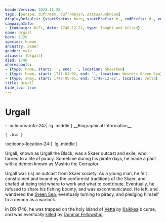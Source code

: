 ```yaml
---
headerVersion: 2023.11.25
tags: [person, dufr/met, dufr/major, status/unknown]
displayDefaults: {startStatus: born, startPrefix: b., endPrefix: d., endStatus: died}
campaignInfo:
- {campaign: DuFr, date: 1748-12-22, type: fought and killed}
name: Urgall
born: 1720
species: human
ancestry: Skaer
gender: male
aliases: [Urgall]
died: 1748
whereabouts:
- {type: home, start: '', end: '', location: Skaerhem}
- {type: home, start: 1741-01-02, end: '', location: Western Green Sea}
- {type: away, start: 1748-05-01, end: '1748-12-22', location: Vetta}
title: Urgall
hide_toc: true
---
```

# Urgall
<div class="grid cards ext-narrow-margin ext-one-column" markdown>
- :octicons-info-24:{ .lg .middle } __Biographical Information__

    { .bio }

</div>



:octicons-location-24:{ .lg .middle }   


Urgall, known as Urgall the Black, was a Skaer outcast and exile, who turned to a life of piracy. Sometime during his pirate days, he made a pact with a demon known as Mashtu the Corruptor. 

Urgall was (is) an outcast from Skaer society. As a young man, he felt constrained and bound by the conformist traditions of the Skaer, and chafed at being told where to work and what to contribute. Eventually, he refused to share his fishing bounty, and was excommunicated. He left, and wandered the [Green Sea](<../../gazetteer/green-sea.md>), eventually turning to piracy, and pledging himself to a demon as a warlock.

In DR 1748, he was trapped on the holy island of [Vetta](<../../gazetteer/western-green-sea/skaerhem/vetta.md>) by [Kaikkea](<../../cosmology/gods/incorporeal-gods/kaikkea.md>)'s curse, and was eventually [killed](<../../campaigns/dunmari-frontier/session-notes/session-75-dufr.md>) by [Dunmar Fellowship](<../pcs/dunmar-fellowship/dunmar-fellowship.md>). 